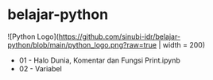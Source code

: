 # belajar-python

![Python Logo](https://github.com/sinubi-idr/belajar-python/blob/main/python_logo.png?raw=true | width = 200)

* 01 - Halo Dunia, Komentar dan Fungsi Print.ipynb
* 02 - Variabel
